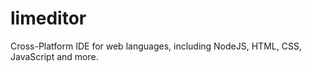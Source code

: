 # limeditor
Cross-Platform IDE for web languages,  including NodeJS, HTML, CSS, JavaScript and more.
